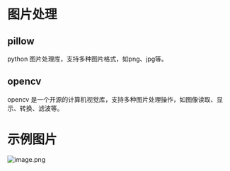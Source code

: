 
# 图片处理
## pillow
python 图片处理库，支持多种图片格式，如png、jpg等。

## opencv
opencv 是一个开源的计算机视觉库，支持多种图片处理操作，如图像读取、显示、转换、滤波等。


# 示例图片
![image.png](https://gd-cms.dancf.com/gd-cms/xi19e5/0/611a4ed2-55fb-471d-ace4-38a5a590d63f331.png)
